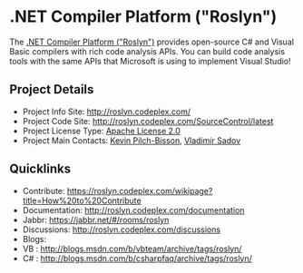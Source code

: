 # .NET Compiler Platform ("Roslyn")

The [.NET Compiler Platform ("Roslyn")](http://roslyn.codeplex.com/) provides open-source C# and Visual Basic compilers with rich code analysis APIs. You can build code analysis tools with the same APIs that Microsoft is using to implement Visual Studio!

## Project Details
* Project Info Site: http://roslyn.codeplex.com/ 
* Project Code Site: http://roslyn.codeplex.com/SourceControl/latest
* Project License Type: [Apache License 2.0](http://roslyn.codeplex.com/license)
* Project Main Contacts: [Kevin Pilch-Bisson](http://www.codeplex.com/site/users/view/Pilchie), [Vladimir Sadov](http://www.codeplex.com/site/users/view/VSadov)

## Quicklinks

* Contribute: https://roslyn.codeplex.com/wikipage?title=How%20to%20Contribute
* Documentation: http://roslyn.codeplex.com/documentation 
* Jabbr: https://jabbr.net/#/rooms/roslyn 
* Discussions: http://roslyn.codeplex.com/discussions
* Blogs: 
* VB : http://blogs.msdn.com/b/vbteam/archive/tags/roslyn/ 
* C# : http://blogs.msdn.com/b/csharpfaq/archive/tags/roslyn/